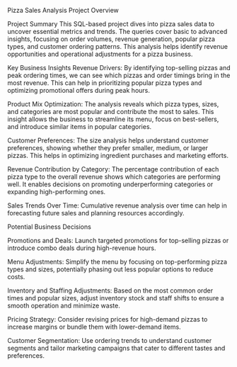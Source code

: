 Pizza Sales Analysis Project Overview

Project Summary
This SQL-based project dives into pizza sales data to uncover essential metrics and trends. The queries cover basic to advanced insights, focusing on order volumes, revenue generation, popular pizza types, and customer ordering patterns. This analysis helps identify revenue opportunities and operational adjustments for a pizza business.

Key Business Insights
Revenue Drivers: By identifying top-selling pizzas and peak ordering times, we can see which pizzas and order timings bring in the most revenue. This can help in prioritizing popular pizza types and optimizing promotional offers during peak hours.

Product Mix Optimization: The analysis reveals which pizza types, sizes, and categories are most popular and contribute the most to sales. This insight allows the business to streamline its menu, focus on best-sellers, and introduce similar items in popular categories.

Customer Preferences: The size analysis helps understand customer preferences, showing whether they prefer smaller, medium, or larger pizzas. This helps in optimizing ingredient purchases and marketing efforts.

Revenue Contribution by Category: The percentage contribution of each pizza type to the overall revenue shows which categories are performing well. It enables decisions on promoting underperforming categories or expanding high-performing ones.

Sales Trends Over Time: Cumulative revenue analysis over time can help in forecasting future sales and planning resources accordingly.



Potential Business Decisions

Promotions and Deals: Launch targeted promotions for top-selling pizzas or introduce combo deals during high-revenue hours.

Menu Adjustments: Simplify the menu by focusing on top-performing pizza types and sizes, potentially phasing out less popular options to reduce costs.

Inventory and Staffing Adjustments: Based on the most common order times and popular sizes, adjust inventory stock and staff shifts to ensure a smooth operation and minimize waste.

Pricing Strategy: Consider revising prices for high-demand pizzas to increase margins or bundle them with lower-demand items.

Customer Segmentation: Use ordering trends to understand customer segments and tailor marketing campaigns that cater to different tastes and preferences.
